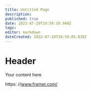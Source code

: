 ```yaml
---
title: Untitled Page
description: 
published: true
date: 2022-07-29T19:59:19.948Z
tags: 
editor: markdown
dateCreated: 2022-07-29T19:59:05.839Z
---
```


# Header
Your content here

https: //www.framer.com/
